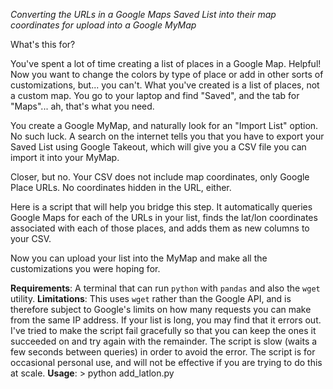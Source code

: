 *Converting the URLs in a Google Maps Saved List into their map coordinates for upload into a Google MyMap*

What's this for?

You've spent a lot of time creating a list of places in a Google Map. Helpful! Now you want to change the colors by type of place or add in other sorts of customizations, but... you can't. 
What you've created is a list of places, not a custom map. You go to your laptop and find "Saved", and the tab for "Maps"... ah, that's what you need. 

You create a Google MyMap, and naturally look for an "Import List" option. No such luck. A search on the internet tells you that you have to export your Saved List using Google Takeout, which will give you a CSV file you can import it into your MyMap. 

Closer, but no. Your CSV does not include map coordinates, only Google Place URLs. No coordinates hidden in the URL, either.

Here is a script that will help you bridge this step. It automatically queries Google Maps for each of the URLs in your list, finds the lat/lon coordinates associated with each of those places, and adds them as new columns to your CSV.

Now you can upload your list into the MyMap and make all the customizations you were hoping for.

**Requirements**: A terminal that can run `python` with `pandas` and also the `wget` utility.
**Limitations**: This uses `wget` rather than the Google API, and is therefore subject to Google's limits on how many requests you can make from the same IP address. If your list is long, you may find that it errors out. I've tried to make the script fail gracefully so that you can keep the ones it succeeded on and try again with the remainder. The script is slow (waits a few seconds between queries) in order to avoid the error. The script is for occasional personal use, and will not be effective if you are trying to do this at scale.
**Usage**: > python add_latlon.py <infilename> <outfilename>
